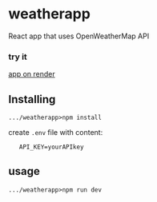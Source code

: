 # weatherapp
React app that uses OpenWeatherMap API
### try it    
[app on render](https://weatherapp-fzjj.onrender.com/)     
## Installing
```
.../weatherapp>npm install

```
create `.env` file with content:
```
   API_KEY=yourAPIkey
```
## usage
```
.../weatherapp>npm run dev

```

